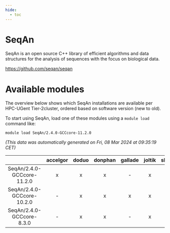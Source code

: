 ```yaml
---
hide:
  - toc
---
```


SeqAn
=====


SeqAn is an open source C++ library of efficient algorithms and data structures for the analysis of sequences with the focus on biological data.

https://github.com/seqan/seqan
# Available modules


The overview below shows which SeqAn installations are available per HPC-UGent Tier-2cluster, ordered based on software version (new to old).

To start using SeqAn, load one of these modules using a `module load` command like:

```shell
module load SeqAn/2.4.0-GCCcore-11.2.0
```

*(This data was automatically generated on Fri, 08 Mar 2024 at 09:35:19 CET)*  

| |accelgor|doduo|donphan|gallade|joltik|skitty|
| :---: | :---: | :---: | :---: | :---: | :---: | :---: |
|SeqAn/2.4.0-GCCcore-11.2.0|x|x|x|-|x|x|
|SeqAn/2.4.0-GCCcore-10.2.0|-|x|x|x|x|x|
|SeqAn/2.4.0-GCCcore-8.3.0|-|x|x|-|x|x|
